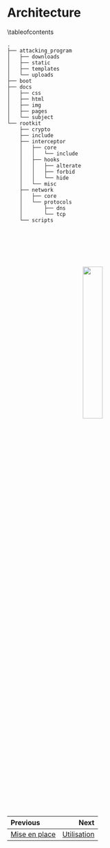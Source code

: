# Architecture

\tableofcontents

```
.
├── attacking_program
│   ├── downloads
│   ├── static
│   ├── templates
│   └── uploads
├── boot
├── docs
│   ├── css
│   ├── html
│   ├── img
│   ├── pages
│   └── subject
└── rootkit
    ├── crypto
    ├── include
    ├── interceptor
    │   ├── core
    │   │   └── include
    │   ├── hooks
    │   │   ├── alterate
    │   │   ├── forbid
    │   │   └── hide
    │   └── misc
    ├── network
    │   ├── core
    │   └── protocols
    │       ├── dns
    │       └── tcp
    └── scripts
```

<img 
  src="logo_no_text.png" 
  style="
    display: block;
    margin: 100px auto;
    width: 30%;
    overflow: hidden;
  "
/>

<div class="section_buttons">

| Previous                          | Next                               |
|:----------------------------------|-----------------------------------:|
| [Mise en place](02_install.md)    | [Utilisation](04_usage.md)         |
</div>